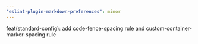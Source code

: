 ```yaml
---
"eslint-plugin-markdown-preferences": minor
---
```


feat(standard-config): add code-fence-spacing rule and custom-container-marker-spacing rule
